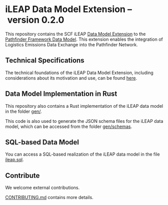 # iLEAP Data Model Extension – version 0.2.0

This repository contains the SCF iLEAP [Data Model
Extension](https://wbcsd.github.io/data-model-extensions/) to the [Pathfinder Framework Data
Model](https://wbcsd.github.io/tr/data-exchange-protocol/#data-model). This extension enables the integration of Logistics Emissions Data Exchange into the Pathfinder Network.

## Technical Specifications

The technical foundations of the iLEAP Data Model Extension, including considerations about its
motivation and use, can be found [here](https://sine-fdn.github.io/ileap-extension/).

## Data Model Implementation in Rust

This repository also contains a Rust implementation of the iLEAP data model in 
the folder [gen/](gen/).

This code is also used to generate the JSON schema files for the iLEAP data model, which can be accessed from the folder [gen/schemas](gen/schemas/).

## SQL-based Data Model

You can access a SQL-based realization of the iLEAP data model in the file [ileap.sql](sql-example/ileap.sql).

## Contribute

We welcome external contributions. 

[CONTRIBUTING.md](CONTRIBUTING.md) contains more details.
